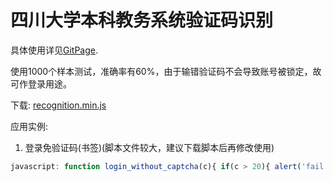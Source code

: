 # 四川大学本科教务系统验证码识别
具体使用详见[GitPage](https://scu.edu.pl/scu_captcha_recognition/). 

使用1000个样本测试，准确率有60%，由于输错验证码不会导致账号被锁定，故可作登录用途。

下载: [recognition.min.js](http://scu.edu.pl/scu_captcha_recognition/download/recognition.min.js)

应用实例: 

1. 登录免验证码(书签)(脚本文件较大，建议下载脚本后再修改使用)
```javascript
javascript: function login_without_captcha(c){ if(c > 20){ alert('fail to recognize!'); }else{ c++; var usr = document.getElementById('input_username').value; var pwd = document.getElementById('input_password').value; getCaptcha().then(res=>getLabels(res)).then(res=>{ var xhr = new XMLHttpRequest(); xhr.open('post','/j_spring_security_check'); xhr.setRequestHeader('Content-Type','application/x-www-form-urlencoded'); xhr.send('j_username='+ usr +'&j_password='+ pwd +'&j_captcha='+ res); xhr.onload=function(){ if(/badCaptcha/.test(xhr.responseURL)){ login_without_captcha(c); }else{ window.location.href=xhr.responseURL; } } }); } }; var s = document.createElement('script'); s.src='https://scu.edu.pl/scu_captcha_recognition/download/recognition.min.js'; document.body.appendChild(s); s.onload=function(){ document.getElementById('captchaImg').style='display:none'; document.getElementById('input_checkcode').style='display:none'; document.getElementById('loginButton').onclick =function(e){ e.preventDefault(); login_without_captcha(0); }; }; void 0;
```
